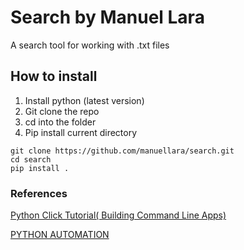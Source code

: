 # Search by Manuel Lara

A search tool for working with .txt files

## How to install
1. Install python (latest version)
2. Git clone the repo
3. cd into the folder
4. Pip install current directory 
```
git clone https://github.com/manuellara/search.git
cd search
pip install .
```

### References 
[Python Click Tutorial( Building Command Line Apps)](https://www.youtube.com/playlist?list=PLJ39kWiJXSizF1shhf2rHi-aA1yjt7rtX)

[PYTHON AUTOMATION](https://www.youtube.com/playlist?list=PLKvQZ5ahnOLQSNyEe2c9j4NCVGxIuw0Cp)

